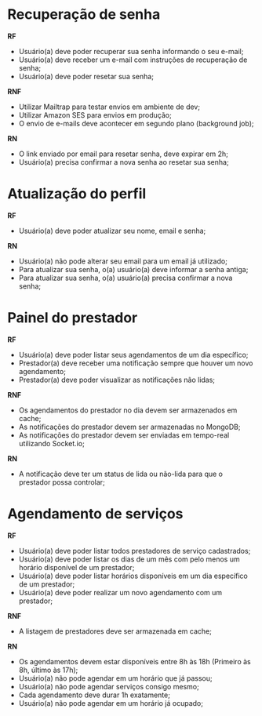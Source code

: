 # Recuperação de senha

**RF**

- Usuário(a) deve poder recuperar sua senha informando o seu e-mail;
- Usuário(a) deve receber um e-mail com instruções de recuperação de senha;
- Usuário(a) deve poder resetar sua senha;

**RNF**

- Utilizar Mailtrap para testar envios em ambiente de dev;
- Utilizar Amazon SES para envios em produção;
- O envio de e-mails deve acontecer em segundo plano (background job);

**RN**

- O link enviado por email para resetar senha, deve expirar em 2h;
- Usuário(a) precisa confirmar a nova senha ao resetar sua senha;

# Atualização do perfil

**RF**

- Usuário(a) deve poder atualizar seu nome, email e senha;

**RN**

- Usuário(a) não pode alterar seu email para um email já utilizado;
- Para atualizar sua senha, o(a) usuário(a) deve informar a senha antiga;
- Para atualizar sua senha, o(a) usuário(a) precisa confirmar a nova senha;

# Painel do prestador

**RF**

- Usuário(a) deve poder listar seus agendamentos de um dia específico;
- Prestador(a) deve receber uma notificação sempre que houver um novo agendamento;
- Prestador(a) deve poder visualizar as notificações não lidas;

**RNF**

- Os agendamentos do prestador no dia devem ser armazenados em cache;
- As notificações do prestador devem ser armazenadas no MongoDB;
- As notificações do prestador devem ser enviadas em tempo-real utilizando Socket.io;

**RN**

- A notificação deve ter um status de lida ou não-lida para que o prestador possa controlar;

# Agendamento de serviços

**RF**

- Usuário(a) deve poder listar todos prestadores de serviço cadastrados;
- Usuário(a) deve poder listar os dias de um mês com pelo menos um horário disponível de um prestador;
- Usuário(a) deve poder listar horários disponíveis em um dia específico de um prestador;
- Usuário(a) deve poder realizar um novo agendamento com um prestador;

**RNF**

- A listagem de prestadores deve ser armazenada em cache;

**RN**

- Os agendamentos devem estar disponíveis entre 8h às 18h (Primeiro às 8h, último às 17h);
- Usuário(a) não pode agendar em um horário que já passou;
- Usuário(a) não pode agendar serviços consigo mesmo;
- Cada agendamento deve durar 1h exatamente;
- Usuário(a) não pode agendar em um horário já ocupado;
